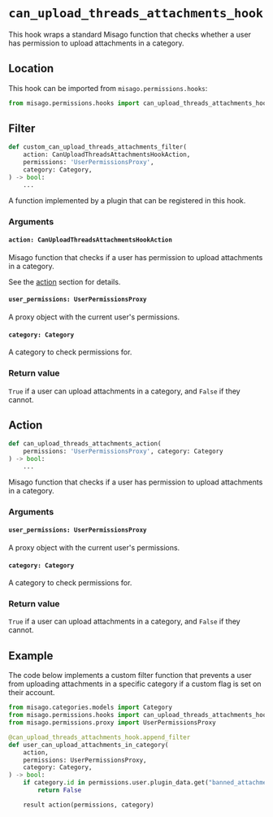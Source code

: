 # `can_upload_threads_attachments_hook`

This hook wraps a standard Misago function that checks whether a user has permission to upload attachments in a category.


## Location

This hook can be imported from `misago.permissions.hooks`:

```python
from misago.permissions.hooks import can_upload_threads_attachments_hook
```


## Filter

```python
def custom_can_upload_threads_attachments_filter(
    action: CanUploadThreadsAttachmentsHookAction,
    permissions: 'UserPermissionsProxy',
    category: Category,
) -> bool:
    ...
```

A function implemented by a plugin that can be registered in this hook.


### Arguments

#### `action: CanUploadThreadsAttachmentsHookAction`

Misago function that checks if a user has permission to upload attachments in a category.

See the [action](#action) section for details.


#### `user_permissions: UserPermissionsProxy`

A proxy object with the current user's permissions.


#### `category: Category`

A category to check permissions for.


### Return value

`True` if a user can upload attachments in a category, and `False` if they cannot.


## Action

```python
def can_upload_threads_attachments_action(
    permissions: 'UserPermissionsProxy', category: Category
) -> bool:
    ...
```

Misago function that checks if a user has permission to upload attachments in a category.


### Arguments

#### `user_permissions: UserPermissionsProxy`

A proxy object with the current user's permissions.


#### `category: Category`

A category to check permissions for.


### Return value

`True` if a user can upload attachments in a category, and `False` if they cannot.


## Example

The code below implements a custom filter function that prevents a user from uploading attachments in a specific category if a custom flag is set on their account.

```python
from misago.categories.models import Category
from misago.permissions.hooks import can_upload_threads_attachments_hook
from misago.permissions.proxy import UserPermissionsProxy

@can_upload_threads_attachments_hook.append_filter
def user_can_upload_attachments_in_category(
    action,
    permissions: UserPermissionsProxy,
    category: Category,
) -> bool:
    if category.id in permissions.user.plugin_data.get("banned_attachments", []):
        return False

    result action(permissions, category)
```